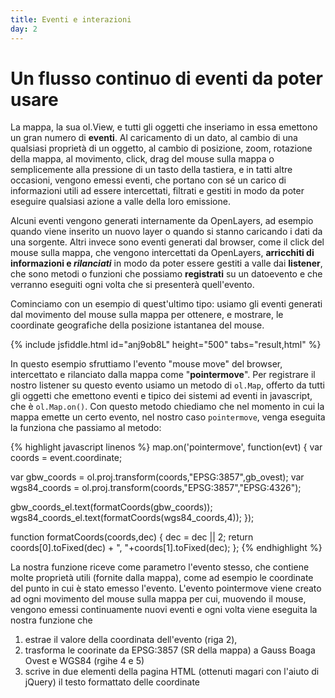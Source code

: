 ```yaml
---
title: Eventi e interazioni
day: 2
---
```

Un flusso continuo di eventi da poter usare
===========================================
La mappa, la sua ol.View, e tutti gli oggetti che inseriamo in essa emettono un gran numero di **eventi**. Al caricamento di un dato, al cambio di una qualsiasi proprietà di un oggetto, al cambio di posizione, zoom, rotazione della mappa, al movimento, click, drag del mouse sulla mappa o semplicemente alla pressione di un tasto della tastiera, e in tatti altre occasioni, vengono emessi eventi, che portano con sé un carico di informazioni utili ad essere intercettati, filtrati e gestiti in modo da poter eseguire qualsiasi azione a valle della loro emissione.

Alcuni eventi vengono generati internamente da OpenLayers, ad esempio quando viene inserito un nuovo layer o quando si stanno caricando i dati da una sorgente. Altri invece sono eventi generati dal browser, come il click del mouse sulla mappa, che vengono intercettati da OpenLayers, **arricchiti di informazioni e _rilanciati_** in modo da poter essere gestiti a valle dai **listener**, che sono metodi o funzioni che possiamo **registrati** su un datoevento e che verranno eseguiti ogni volta che si presenterà quell'evento.

Cominciamo con un esempio di quest'ultimo tipo: usiamo gli eventi generati dal movimento del mouse sulla mappa per ottenere, e mostrare, le coordinate geografiche della posizione istantanea del mouse.

{% include jsfiddle.html id="anj9ob8L" height="500" tabs="result,html" %}

In questo esempio sfruttiamo l'evento "mouse move" del browser, intercettato e rilanciato dalla mappa come "**pointermove**". Per registrare il nostro listener su questo evento usiamo un metodo di `ol.Map`, offerto da tutti gli oggetti che emettono eventi e tipico dei sistemi ad eventi in javascript, che è `ol.Map.on()`. Con questo metodo chiediamo che nel momento in cui la mappa emette un certo evento, nel nostro caso `pointermove`, venga eseguita la funziona che passiamo al metodo:

{% highlight javascript linenos %}
map.on('pointermove', function(evt) {
  var coords = event.coordinate;
  
  var gbw_coords = ol.proj.transform(coords,"EPSG:3857",gb_ovest);
  var wgs84_coords = ol.proj.transform(coords,"EPSG:3857","EPSG:4326");
  
  gbw_coords_el.text(formatCoords(gbw_coords));
  wgs84_coords_el.text(formatCoords(wgs84_coords,4));
});

function formatCoords(coords,dec) {
  dec = dec || 2;
  return coords[0].toFixed(dec) + ", "+coords[1].toFixed(dec);
};
{% endhighlight %}

La nostra funzione riceve come parametro l'evento stesso, che contiene molte proprietà utili (fornite dalla mappa), come ad esempio le coordinate del punto in cui è stato emesso l'evento. L'evento pointermove viene creato ad ogni movimento del mouse sulla mappa per cui, muovendo il mouse, vengono emessi continuamente nuovi eventi e ogni volta viene eseguita la nostra funzione che 

1. estrae il valore della coordinata dell'evento (riga 2), 
2. trasforma le coorinate da EPSG:3857 (SR della mappa) a Gauss Boaga Ovest e WGS84 (rgihe 4 e 5)
3. scrive in due elementi della pagina HTML (ottenuti magari con l'aiuto di jQuery) il testo formattato delle coordinate